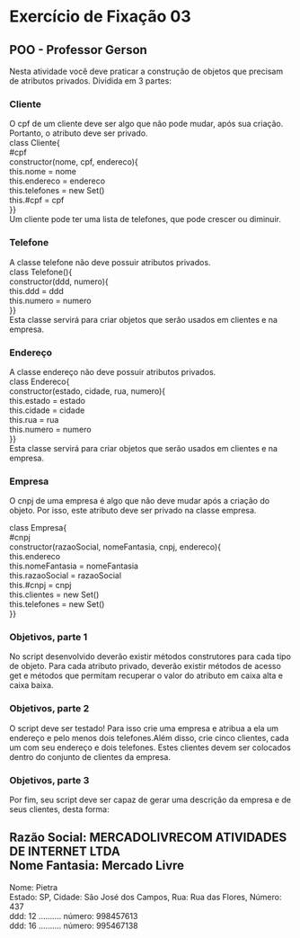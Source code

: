 # Exercício de Fixação 03
##  POO - Professor Gerson

Nesta atividade você deve praticar a construção de objetos que precisam de atributos privados. Dividida em 3 partes: <br>
### Cliente
O cpf de um cliente deve ser algo que não pode mudar, após sua criação. Portanto, o atributo deve ser privado. <br>
class Cliente{<br>
    #cpf<br>
    constructor(nome, cpf, endereco){<br>
        this.nome = nome<br>
        this.endereco = endereco<br>
        this.telefones = new Set()<br>
        this.#cpf = cpf<br>
    }}<br>
Um cliente pode ter uma lista de telefones, que pode crescer ou diminuir.

### Telefone
A classe telefone não deve possuir atributos privados.<br>
class Telefone(){<br>
    constructor(ddd, numero){<br>
        this.ddd = ddd<br>
        this.numero = numero<br>
    }}<br>
Esta classe servirá para criar objetos que serão usados em clientes e na empresa.

### Endereço
A classe endereço não deve possuir atributos privados.<br>
class Endereco{<br>
    constructor(estado, cidade, rua, numero){<br>
        this.estado = estado<br>
        this.cidade = cidade<br>
        this.rua = rua<br>
        this.numero = numero<br>
    }}<br>
Esta classe servirá para criar objetos que serão usados em clientes e na empresa.

### Empresa
O cnpj de uma empresa é algo que não deve mudar após a criação do objeto. Por isso, este atributo deve ser privado na classe empresa.<br>

class Empresa{<br>
    #cnpj<br>
    constructor(razaoSocial, nomeFantasia, cnpj, endereco){<br>
        this.endereco<br>
        this.nomeFantasia = nomeFantasia<br>
        this.razaoSocial = razaoSocial<br>
        this.#cnpj = cnpj<br>
        this.clientes = new Set()<br>
        this.telefones = new Set()<br>
    }}<br>

### Objetivos, parte 1
No script desenvolvido deverão existir métodos construtores para cada tipo de objeto. Para cada atributo privado, deverão existir métodos de acesso get e métodos que permitam recuperar o valor do atributo em caixa alta e caixa baixa. <br>

### Objetivos, parte 2
O script deve ser testado! Para isso crie uma empresa e atribua a ela um endereço e pelo menos dois telefones.Além disso, crie cinco clientes, cada um com seu endereço e dois telefones. Estes clientes devem ser colocados dentro do conjunto de clientes da empresa. <br>


### Objetivos, parte 3
Por fim, seu script deve ser capaz de gerar uma descrição da empresa
e de seus clientes, desta forma: <br>

Razão Social: MERCADOLIVRECOM ATIVIDADES DE INTERNET LTDA<br>
Nome Fantasia: Mercado Livre<br>
----------------------------------------------------------
Nome: Pietra<br>
Estado: SP, Cidade: São José dos Campos, Rua: Rua das Flores, Número: 437<br>
ddd: 12 .......... número: 998457613<br>
ddd: 16 .......... número: 995467138<br>